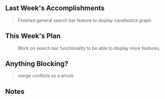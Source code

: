 ## Last Week's Accomplishments
> Finished general search bar feature to display candlestick graph


## This Week's Plan
> Work on search bar functionality to be able to display more features.  

## Anything Blocking?

>merge conflicts as a whole

## Notes